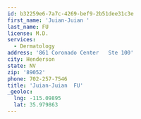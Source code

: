 ```yaml
---
id: b32259e6-7a7c-4269-bef9-2b51dee31c3e
first_name: 'Juian-Juian '
last_name: FU
license: M.D.
services:
  - Dermatology
address: '861 Coronado Center   Ste 100'
city: Henderson
state: NV
zip: '89052'
phone: 702-257-7546
title: 'Juian-Juian  FU'
_geoloc:
  lng: -115.09895
  lat: 35.979863
---
```

